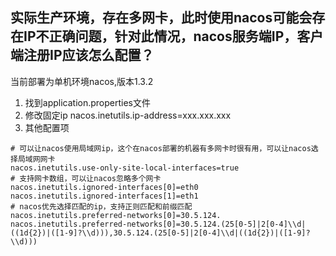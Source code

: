 ## 实际生产环境，存在多网卡，此时使用nacos可能会存在IP不正确问题，针对此情况，nacos服务端IP，客户端注册IP应该怎么配置？
当前部署为单机环境nacos,版本1.3.2

1. 找到application.properties文件
2. 修改固定ip   nacos.inetutils.ip-address=xxx.xxx.xxx
3. 其他配置项
```
# 可以让nacos使用局域网ip，这个在nacos部署的机器有多网卡时很有用，可以让nacos选择局域网网卡
nacos.inetutils.use-only-site-local-interfaces=true
# 支持网卡数组，可以让nacos忽略多个网卡
nacos.inetutils.ignored-interfaces[0]=eth0
nacos.inetutils.ignored-interfaces[1]=eth1
# nacos优先选择匹配的ip，支持正则匹配和前缀匹配
nacos.inetutils.preferred-networks[0]=30.5.124.
nacos.inetutils.preferred-networks[0]=30.5.124.(25[0-5]|2[0-4]\\d|((1d{2})|([1-9]?\\d))),30.5.124.(25[0-5]|2[0-4]\\d|((1d{2})|([1-9]?\\d)))
```






